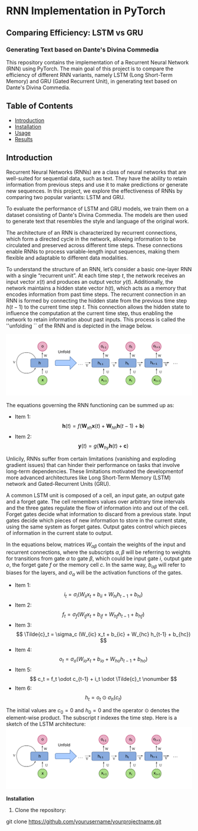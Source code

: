 # RNN Implementation in PyTorch
## Comparing Efficiency: LSTM vs GRU
### Generating Text based on Dante's Divina Commedia
This repository contains the implementation of a Recurrent Neural Network (RNN) using PyTorch. The main goal of this project is to compare the efficiency of different RNN variants, namely LSTM (Long Short-Term Memory) and GRU (Gated Recurrent Unit), in generating text based on Dante's Divina Commedia.

## Table of Contents
- [Introduction](#introduction)
- [Installation](#installation)
- [Usage](#usage)
- [Results](#results)

## Introduction
Recurrent Neural Networks (RNNs) are a class of neural networks that are well-suited for sequential data, such as text. They have the ability to retain information from previous steps and use it to make predictions or generate new sequences. In this project, we explore the effectiveness of RNNs by comparing two popular variants: LSTM and GRU.

To evaluate the performance of LSTM and GRU models, we train them on a dataset consisting of Dante's Divina Commedia. The models are then used to generate text that resembles the style and language of the original work.

The architecture of an RNN is characterized by recurrent connections, which form a directed cycle in the network, allowing information to be circulated and preserved across different time steps. These connections enable RNNs to process variable-length input sequences, making them flexible and adaptable to different data modalities. 

To understand the structure of an RNN, let’s consider a basic one-layer RNN with a single “recurrent unit”. At each time step $t$, the network receives an input vector $x(t)$ and produces an output vector $y(t)$. Additionally, the network maintains a hidden state vector $h(t)$, which acts as a memory that encodes information from past time steps. 
The recurrent connection in an RNN is formed by connecting the hidden state from the previous time step $h(t − 1)$ to the current time step $t$. This connection allows the hidden state to influence the computation at the current time step, thus enabling the network to retain information about
past inputs. This process is called the ''unfolding `` of the RNN and is depicted in the image below.

![Depiction of the unfolding of an RNN](readme_img/recurrence_unfolding.png)

The equations governing the RNN functioning can be summed up as:

- Item 1: $$ \mathbf{h}(t) = f (\mathbf{W}_{xh}\mathbf{x}(t) + \mathbf{W}_{hh}\mathbf{h}(t-1) + \mathbf{b}) $$
- Item 2: $$ \mathbf{y}(t) = g(\mathbf{W}_{hy} \mathbf{h}(t) + \mathbf{c}) $$

Unlicily, RNNs suffer from certain limitations (vanishing and exploding gradient issues) that can hinder their performance on tasks that involve long-term dependencies. These limitations motivated the developmentof more advanced architectures like Long Short-Term Memory (LSTM) network and Gated-Recurrent Units (GRU). 

A common LSTM unit is composed of a cell, an input gate, an output gate and a forget gate. The cell remembers values over arbitrary time intervals and the three gates regulate the flow of information into and out of the cell. Forget gates decide what information to discard from a previous state. Input gates decide which pieces of new information to store in the current state, using the same system as forget gates. Output gates control which pieces of information in the current state to output. 

In the equations below, matrices $W_{\alpha \beta}$ contain the weights of the input and recurrent connections, where the subscripts $\alpha ,\beta$ will be referring to weights for transitions from gate $\alpha$ to gate $\beta$, which could be input gate $i$, output gate $o$, the forget gate $f$ or the memory cell $c$. In the same way, $b_{\alpha \beta}$ will refer to biases for the layers, and $\sigma_\alpha$ will be the activation functions of the gates.

- Item 1: $$ i_t = \sigma_i (W_{ii} x_t + b_{ii} + W_{hi} h_{t-1} + b_{hi}) $$
- Item 2: $$ f_t = \sigma_f (W_{if} x_t + b_{if} + W_{hf} h_{t-1} + b_{hf}) $$
- Item 3: $$ \Tilde{c}_t = \sigma_c (W_{ic} x_t + b_{ic} + W_{hc} h_{t-1} + b_{hc}) $$
- Item 4: $$ o_t = \sigma_o (W_{io} x_t + b_{io} + W_{ho} h_{t-1} + b_{ho}) $$
- Item 5: $$ c_t = f_t \odot c_{t-1} + i_t \odot \Tilde{c}_t \nonumber $$
- Item 6: $$ h_t = o_t \odot \sigma_h (c_t) $$

The initial values are $c_0=0$ and $h_0=0$ and the operator $\odot$ denotes the element-wise product. The subscript $t$ indexes the time step.
Here is a sketch of the LSTM architecture:
![Schematic depiction of the LSTM architecture](readme_img/recurrence_unfolding.png)


**Installation**
1. Clone the repository:

git clone https://github.com/yourusername/yourprojectname.git


